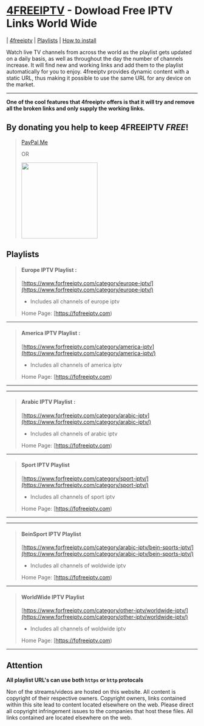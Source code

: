 # [4FREEIPTV](https://www.forfreeiptv.com/) - Dowload Free IPTV Links World Wide

| [4freeiptv](https://fofreeiptv.com) | [Playlists](https://fofreeiptv.com) | [How to install](https://www.forfreeiptv.com/2018/05/07/fix-iptv-vlc-issue/)

Watch live TV channels from across the world as the playlist gets updated on a daily basis, as well as throughout the day the number of channels increase. It will find new and working links and add them to the playlist automatically for you to enjoy. 4freeiptv provides dynamic content with a static URL, thus making it possible to use the same URL for any device on the market.

----

**One of the cool features that 4freeiptv offers is that it will try and remove all the broken links and only supply the working links.**

## By donating you help to keep 4FREEIPTV *FREE*!

> [PayPal Me](https://www.paypal.me/CheapDeals)
>
> OR
>
> <img id="paypal" class="pointer" width="200" src="https://miamibaysidefoundation.org/wp-content/uploads/2016/07/donate-paypal-1x.png">

## Playlists

> #### Europe IPTV Playlist :
> [https://www.forfreeiptv.com/category/europe-iptv/](https://www.forfreeiptv.com/category/europe-iptv/)
>
> +	Includes all channels of europe iptv
>
> Home Page: [https://fofreeiptv.com)

----

> #### America IPTV Playlist :
> [https://www.forfreeiptv.com/category/america-iptv](https://www.forfreeiptv.com/category/america-iptv/)
>
> +	Includes all channels of america iptv
>
> Home Page: [https://fofreeiptv.com)

----

----

> #### Arabic IPTV Playlist :
> [https://www.forfreeiptv.com/category/arabic-iptv](https://www.forfreeiptv.com/category/arabic-iptv/)
>
> +	Includes all channels of arabic iptv
>
> Home Page: [https://fofreeiptv.com)

----

> #### Sport IPTV Playlist
> [https://www.forfreeiptv.com/category/sport-iptv/](https://www.forfreeiptv.com/category/sport-iptv/)
>
> +	Includes all channels of sport iptv
>
> Home Page: [https://fofreeiptv.com)

----
----

> #### BeinSport IPTV Playlist
> [https://www.forfreeiptv.com/category/arabic-iptv/bein-sports-iptv/](https://www.forfreeiptv.com/category/arabic-iptv/bein-sports-iptv/)
>
> +	Includes all channels of woldwide iptv
>
> Home Page: [https://fofreeiptv.com)

----

> #### WorldWide IPTV Playlist
> [https://www.forfreeiptv.com/category/other-iptv/worldwide-iptv/](https://www.forfreeiptv.com/category/other-iptv/worldwide-iptv/)
>
> +	Includes all channels of woldwide iptv
>
> Home Page: [https://fofreeiptv.com)

----

## Attention

**All playlist URL's can use both `https` or `http` protocals**

Non of the streams/videos are hosted on this website. All content is copyright of their respective owners. Copyright owners, links contained within this site lead to content located elsewhere on the web. Please direct all copyright infringement issues to the companies that host these files. All links contained are located elsewhere on the web.
